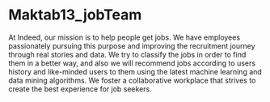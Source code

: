# Maktab13_jobTeam
At Indeed, our mission is to help people get jobs.
We have employees passionately pursuing this purpose 
and improving the recruitment journey through real 
stories and data. We try to classify the jobs in order
 to find them in a better way, and also we will recommend
 jobs according to users history and like-minded users to
 them using the latest machine learning and data mining 
 algorithms. We foster a collaborative workplace that 
 strives to create the best experience for job seekers.
